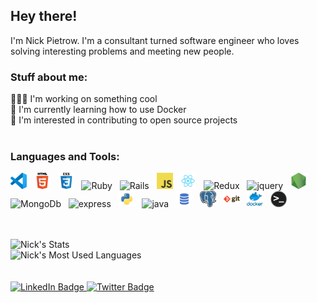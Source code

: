 ## Hey there!
I'm Nick Pietrow. I'm a consultant turned software engineer who loves solving interesting problems and meeting new people.
<br>

### Stuff about me: 
👨🏽‍💻 I'm working on something cool
<br>
🌱 I'm currently learning how to use Docker
<br>
👯 I'm interested in contributing to open source projects
<br>
<br>

### Languages and Tools:
<p align="left">
  <img title="Visual Studio Code" alt="Visual Studio Code" width="26px" src="https://raw.githubusercontent.com/github/explore/80688e429a7d4ef2fca1e82350fe8e3517d3494d/topics/visual-studio-code/visual-studio-code.png" />
  &nbsp; <img title="HTML5" alt="HTML5" width="26px" src="https://raw.githubusercontent.com/github/explore/80688e429a7d4ef2fca1e82350fe8e3517d3494d/topics/html/html.png" />
  &nbsp; <img title="CSS3" alt="CSS3" width="26px" src="https://raw.githubusercontent.com/github/explore/80688e429a7d4ef2fca1e82350fe8e3517d3494d/topics/css/css.png" />
  &nbsp; <img title="Ruby" alt="Ruby" width="26px" src="https://cdn.jsdelivr.net/gh/devicons/devicon/icons/ruby/ruby-original.svg" />
  &nbsp; <img title="Rails" alt="Rails" width="26px" src="https://cdn.jsdelivr.net/gh/devicons/devicon/icons/rails/rails-plain.svg" />
  &nbsp; <img title="JavaScript" alt="JavaScript" width="26px" src="https://raw.githubusercontent.com/github/explore/80688e429a7d4ef2fca1e82350fe8e3517d3494d/topics/javascript/javascript.png" />
  &nbsp; <img title="React" alt="React" width="26px" src="https://raw.githubusercontent.com/github/explore/80688e429a7d4ef2fca1e82350fe8e3517d3494d/topics/react/react.png" />
  &nbsp; <img title="Redux" alt="Redux" width="26px" src="https://cdn.jsdelivr.net/gh/devicons/devicon/icons/redux/redux-original.svg" />
  &nbsp; <img title="jQuery" alt="jquery" width="26px" src="https://cdn.jsdelivr.net/gh/devicons/devicon/icons/jquery/jquery-plain.svg" />
  &nbsp; <img title="Node.js" alt="Node.js" width="26px" src="https://raw.githubusercontent.com/github/explore/80688e429a7d4ef2fca1e82350fe8e3517d3494d/topics/nodejs/nodejs.png" />
  &nbsp; <img title="MongoDB" alt="MongoDb" width="26px" src="https://cdn.jsdelivr.net/gh/devicons/devicon/icons/mongodb/mongodb-plain-wordmark.svg" />
  &nbsp; <img title="Express.js" alt="express" width="26px" src="https://cdn.jsdelivr.net/gh/devicons/devicon/icons/express/express-original.svg" />
  &nbsp; <img title="Python" alt="python" width="26px" src="https://raw.githubusercontent.com/github/explore/80688e429a7d4ef2fca1e82350fe8e3517d3494d/topics/python/python.png" />
  &nbsp; <img title="Java" alt="java" width="26px" src="https://cdn.jsdelivr.net/gh/devicons/devicon/icons/java/java-original.svg" />
  &nbsp; <img title="SQL" alt="SQL" width="26px" src="https://raw.githubusercontent.com/github/explore/80688e429a7d4ef2fca1e82350fe8e3517d3494d/topics/sql/sql.png" />
  &nbsp; <img title="PosgreSQL" alt="postgreSQL" width="26px" src="https://raw.githubusercontent.com/github/explore/80688e429a7d4ef2fca1e82350fe8e3517d3494d/topics/postgresql/postgresql.png" />
  &nbsp; <img title="Git" alt="Git" width="26px" src="https://raw.githubusercontent.com/github/explore/80688e429a7d4ef2fca1e82350fe8e3517d3494d/topics/git/git.png" />
  &nbsp; <img title="Docker" alt="Docker" width="26px" src="https://raw.githubusercontent.com/github/explore/80688e429a7d4ef2fca1e82350fe8e3517d3494d/topics/docker/docker.png" />
  &nbsp; <img title="Terminal" alt="Terminal" width="26px" src="https://raw.githubusercontent.com/github/explore/80688e429a7d4ef2fca1e82350fe8e3517d3494d/topics/terminal/terminal.png" />
</p>

<br>
<br>

<div align="left">
  <img alt="Nick's Stats" src="https://github-readme-stats.vercel.app/api?username=njpietrow&show_icons=true&hide_border=true&theme=onedark" />
</div>

<div align="left">
  <img alt="Nick's Most Used Languages" src="https://github-readme-stats.vercel.app/api/top-langs/?username=njpietrow&hide_border=true&layout=compact&theme=onedark" />
</div>

<br>
<br>

<div align="left">
  <a href="https://www.linkedin.com/in/nickpietrow/" target="_blank">
    <img height="26" src="https://img.shields.io/badge/LinkedIn-blue?style=for-the-badge&logo=linkedin&logoColor=white" alt="LinkedIn Badge"/>
  </a>
  <a href="https://twitter.com/njpietrow" target="_blank">
    <img height="26px" src="https://img.shields.io/badge/Twitter-blue?style=for-the-badge&logo=twitter&logoColor=white" alt="Twitter Badge"/>
  </a>
  <br>
  <img src="https://komarev.com/ghpvc/?username=njpietrow&style=flat-square&color=blue" alt=""/>
</div>
